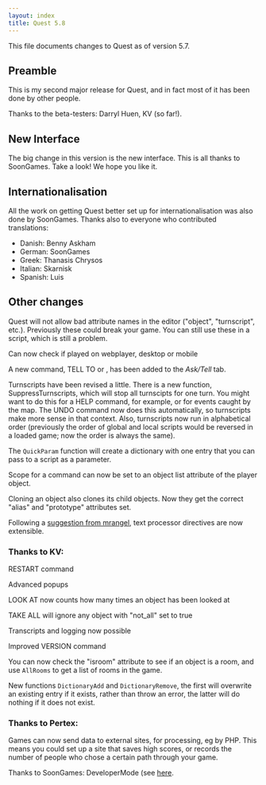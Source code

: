 ```yaml
---
layout: index
title: Quest 5.8
---
```


This file documents changes to Quest as of version 5.7.

Preamble
--------

This is my second major release for Quest, and in fact most of it has been done by other people.

Thanks to the beta-testers: Darryl Huen, KV (so far!).


New Interface
-------------
The big change in this version is the new interface. This is all thanks to SoonGames. Take a look! We hope you like it.


Internationalisation
--------------------

All the work on getting Quest better set up for internationalisation was also done by SoonGames. Thanks also to everyone who contributed translations:

- Danish: Benny Askham
- German: SoonGames
- Greek: Thanasis Chrysos
- Italian: Skarnisk
- Spanish: Luis


Other changes
-------------

Quest will not allow bad attribute names in the editor ("object", "turnscript", etc.). Previously these could break your game. You can still use these in a script, which is still a problem.

Can now check if played on webplayer, desktop or mobile

A new command, TELL <char> TO <text> or <char>, <text> has been added to the _Ask/Tell_ tab.

Turnscripts have been revised a little. There is a new function, SuppressTurnscripts, which will stop all turnscipts for one turn. You might want to do this for a HELP command, for example, or for events caught by the map. The UNDO command now does this automatically, so turnscripts make more sense in that context. Also, turnscripts now run in alphabetical order (previously the order of global and local scripts would be reversed in a loaded game; now the order is always the same).

The `QuickParam` function will create a dictionary with one entry that you can pass to a script as a parameter.

Scope for a command can now be set to an object list attribute of the player object.

Cloning an object also clones its child objects. Now they get the correct "alias" and "prototype" attributes set.

Following a [suggestion from mrangel](http://textadventures.co.uk/forum/quest/topic/ij3dghpuok_kgo3myoj4vg/thinking-about-the-text-processor), text processor directives are now extensible.


### Thanks to KV:

RESTART command

Advanced popups

LOOK AT now counts how many times an object has been looked at

TAKE ALL will ignore any object with "not_all" set to true

Transcripts and logging now possible

Improved VERSION command

You can now check the "isroom" attribute to see if an object is a room, and use `AllRooms` to get a list of rooms in the game.

New functions `DictionaryAdd` and `DictionaryRemove`, the first will overwrite an existing entry if it exists, rather than throw an error, the latter will do nothing if it does not exist.

### Thanks to Pertex:
Games can now send data to external sites, for processing, eg by PHP. This means you could set up a site that saves high scores, or records the number of people who chose a certain path through your game.

Thanks to SoonGames:
DeveloperMode (see [here](https://textadventures.co.uk/forum/samples/topic/k8lt6jukx0ko-dxms8vctg/sg-developer-mode-development-tool-for-better-testing-the-running-game).

